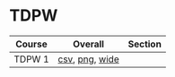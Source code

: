 # TDPW

| Course | Overall | Section |
| ------ | ------- | ------- |
| TDPW 1 | [csv](https://github.com/UCSD-Historical-Enrollment-Data/2025Summer1/blob/main/overall/TDPW%201.csv), [png](https://raw.githubusercontent.com/UCSD-Historical-Enrollment-Data/2025Summer1/main/plot_overall/TDPW%201.png), [wide](https://raw.githubusercontent.com/UCSD-Historical-Enrollment-Data/2025Summer1/main/plot_overall_wide/TDPW%201.png) |  |
